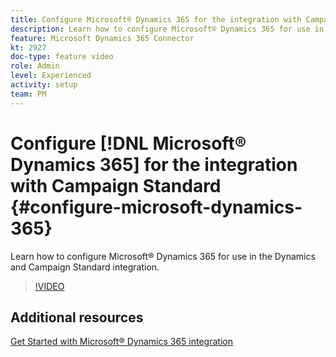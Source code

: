 ```yaml
---
title: Configure Microsoft® Dynamics 365 for the integration with Campaign Standard
description: Learn how to configure Microsoft® Dynamics 365 for use in the Dynamics and Campaign Standard integration.
feature: Microsoft Dynamics 365 Connector
kt: 2927
doc-type: feature video
role: Admin
level: Experienced
activity: setup
team: PM
---
```


# Configure [!DNL Microsoft® Dynamics 365] for the integration with Campaign Standard {#configure-microsoft-dynamics-365}

Learn how to configure Microsoft® Dynamics 365 for use in the Dynamics and Campaign Standard integration.

>[!VIDEO](https://video.tv.adobe.com/v/27637?quality=12)

## Additional resources

[Get Started with Microsoft® Dynamics 365 integration](https://experienceleague.adobe.com/docs/campaign-standard/using/integrating-with-adobe-cloud/campaign-and-microsoft-dynamics-365/d365-acs-get-started.html)
